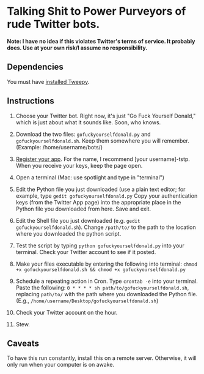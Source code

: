 # Talking Shit to Power Purveyors of rude Twitter bots.
**Note: I have no idea if this violates Twitter's terms of service. It probably does. Use at your own risk/I assume no responsibility.**

## Dependencies

You must have [installed Tweepy](http://www.tweepy.org/).

## Instructions

1. Choose your Twitter bot. Right now, it's just "Go Fuck Yourself Donald," which is just about what it sounds like. Soon, who knows. 

2. Download the two files: `gofuckyourselfdonald.py` and `gofuckyourselfdonald.sh`. Keep them somewhere you will remember. (Example: /home/username/bots/)

3. [Register your app](https://iag.me/socialmedia/how-to-create-a-twitter-app-in-8-easy-steps/). For the name, I recommend [your username]-tstp. When you receive your keys, keep the page open.

4. Open a terminal (Mac: use spotlight and type in "terminal")

5. Edit the Python file you just downloaded (use a plain text editor; for example, type `gedit gofuckyourselfdonald.py` Copy your authentication keys (from the Twitter App page) into the appropriate place in the Python file you downloaded from here. Save and exit.

6. Edit the Shell file you just downloaded (e.g. `gedit gofuckyourselfdonald.sh`). Change `/path/to/` to the path to the location where you downloaded the python script.

7. Test the script by typing `python gofuckyourselfdonald.py` into your terminal. Check your Twitter account to see if it posted.

7. Make your files executable by entering the following into terminal: `chmod +x gofuckyourselfdonald.sh && chmod +x gofuckyourselfdonald.py`

8. Schedule a repeating action in Cron. Type `crontab -e` into your terminal. Paste the following: `0 * * * * sh path/to/gofuckyourselfdonald.sh`, replacing `path/to/` with the path where you downloaded the Python file. (E.g., `/home/username/Desktop/gofuckyourselfdonald.sh`)

9. Check your Twitter account on the hour. 

10. Stew.

## Caveats

To have this run constantly, install this on a remote server. Otherwise, it will only run when your computer is on awake.
